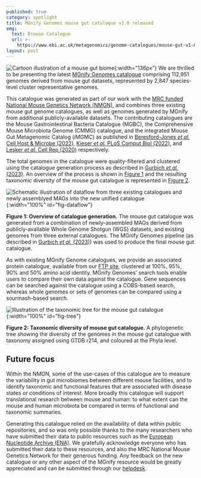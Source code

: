 ```yaml
---
published: true
category: spotlight
title: MGnify Genomes mouse gut catalogue v1.0 released
emg:
  text: Browse Catalogue
  url: >-
    https://www.ebi.ac.uk/metagenomics/genome-catalogues/mouse-gut-v1-0
layout: post
---
```

![Cartoon illustration of a mouse gut biome]({{site.baseurl}}/assets/media/images/posts/mouse-gut/biome-icon.png){:width="136px"} 
We are thrilled to be presenting the latest [MGnify Genomes catalogue](https://www.ebi.ac.uk/metagenomics/genome-catalogues/mouse-gut-v1-0) comprising 112,951 genomes derived from mouse gut datasets, represented by 2,847 species-level cluster representative genomes.

This catalogue was generated as part of our work with the [MRC funded National Mouse Genetics Network (NMGN)](https://nmgn.mrc.ukri.org), and combines three existing mouse gut genome catalogues, as well as genomes generated by MGnify from additional publicly-available datasets. The contributing catalogues are the Mouse Gastrointestinal Bacteria Catalogue (MGBC), the Comprehensive Mouse Microbiota Genome (CMMG) catalogue, and the integrated Mouse Gut Metagenomic Catalog (iMGMC) as published in [Beresford-Jones *et al.* Cell Host & Microbe (2022)](https://doi.org/10.1016/j.chom.2021.12.003),  [Kieser *et al.* PLoS Comput Biol (2022)](https://doi.org/10.1371/journal.pcbi.1009947), and [Lesker *et al.* Cell Rep (2020)](https://doi.org/10.1016/j.celrep.2020.02.036) respectively.

The total genomes in the catalogue were quality-filtered and clustered using the catalogue generation process as described in [Gurbich *et al.* (2023)](https://doi.org/10.1016/j.jmb.2023.168016). An overview of the process is shown in [Figure 1](#fig-dataflow) and the resulting taxonomic diversity of the mouse gut catalogue is represented in [Figure 2](#fig-tree).

![Schematic illustration of dataflow from three existing catalogues and newly assemblyed MAGs into the new unified catalogue]({{site.baseurl}}/assets/media/images/posts/mouse-gut/dataflow.png){:width="100%" id="fig-dataflow"}

**Figure 1: Overview of catalogue generation.** The mouse gut catalogue was generated from a combination of newly-assembled MAGs derived from publicly-available Whole Genome Shotgun (WGS) datasets, and existing genomes from three external catalogues. The MGnify Genomes pipeline (as described in [Gurbich *et al.* (2023)](https://doi.org/10.1016/j.jmb.2023.168016)) was used to produce the final mouse gut catalogue.


As with existing MGnify Genome catalogues, we provide an associated protein catalogue, available from our [FTP site](https://ftp.ebi.ac.uk/pub/databases/metagenomics/mgnify_genomes/mouse-gut/), clustered at 100%, 95%, 90% and 50% amino acid identity. MGnify Genomes’ search tools enable users to compare their own data against the catalogue. Gene sequences can be searched against the catalogue using a COBS-based search, whereas whole genomes or sets of genomes can be compared using a sourmash-based search.

![Illustration of the taxonomic tree for the mouse gut catalogue]({{site.baseurl}}/assets/media/images/posts/mouse-gut/tree.png){:width="100%" id="fig-tree"}

**Figure 2: Taxonomic diversity of mouse gut catalogue.** A phylogenetic tree showing the diversity of the genomes in the mouse gut catalogue with taxonomy assigned using GTDB r214, and coloured at the Phyla level.

## Future focus
Within the NMGN, some of the use-cases of this catalogue are to measure the variability in gut microbiomes between different mouse facilities, and to identify taxonomic and functional features that are associated with disease states or conditions of interest. More broadly this catalogue will support translational research between mouse and human: to what extent can the mouse and human microbiota be compared in terms of functional and taxonomic summaries.

Generating this catalogue relied on the availability of data within public repositories, and so was only possible thanks to the many researchers who have submitted their data to public resources such as the [European Nucleotide Archive (ENA)](https://www.ebi.ac.uk/ena/browser/home). We gratefully acknowledge everyone who has submitted their data to these resources, and also the MRC National Mouse Genetics Network for their generous funding. Any feedback on the new catalogue or any other aspect of the MGnify resource would be greatly appreciated and can be submitted through our [helpdesk](https://www.ebi.ac.uk/about/contact/support/metagenomics).
